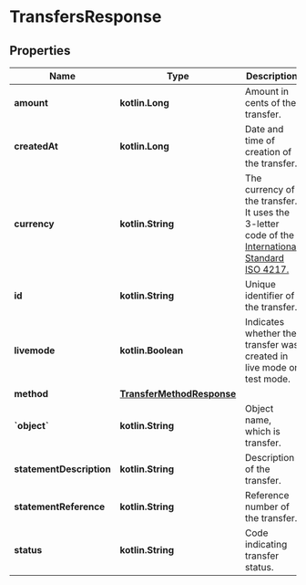 
# TransfersResponse

## Properties
Name | Type | Description | Notes
------------ | ------------- | ------------- | -------------
**amount** | **kotlin.Long** | Amount in cents of the transfer. |  [optional]
**createdAt** | **kotlin.Long** | Date and time of creation of the transfer. |  [optional]
**currency** | **kotlin.String** | The currency of the transfer. It uses the 3-letter code of the [International Standard ISO 4217.](https://es.wikipedia.org/wiki/ISO_4217) |  [optional]
**id** | **kotlin.String** | Unique identifier of the transfer. |  [optional]
**livemode** | **kotlin.Boolean** | Indicates whether the transfer was created in live mode or test mode. |  [optional]
**method** | [**TransferMethodResponse**](TransferMethodResponse.md) |  |  [optional]
**&#x60;object&#x60;** | **kotlin.String** | Object name, which is transfer. |  [optional]
**statementDescription** | **kotlin.String** | Description of the transfer. |  [optional]
**statementReference** | **kotlin.String** | Reference number of the transfer. |  [optional]
**status** | **kotlin.String** | Code indicating transfer status. |  [optional]



